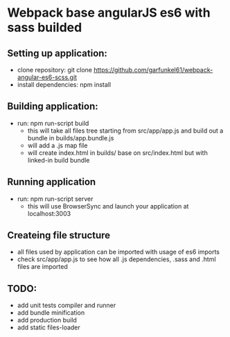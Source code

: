 Webpack base angularJS es6 with sass builded
=====

Setting up application:
-----

- clone repository: git clone https://github.com/garfunkel61/webpack-angular-es6-scss.git
- install dependencies: npm install


Building application:
-----

- run: npm run-script build
  - this will take all files tree starting from src/app/app.js and build out a bundle in builds/app.bundle.js
  - will add a .js map file
  - will create index.html in builds/ base on src/index.html but with linked-in build bundle

Running application
-----

- run: npm run-script server
  - this will use BrowserSync and launch your application at localhost:3003

Createing file structure
-----

- all files used by application can be imported with usage of es6 imports
- check src/app/app.js to see how all .js dependencies, .sass and .html files are imported

TODO:
------

- add unit tests compiler and runner
- add bundle minification
- add production build
- add static files-loader 
